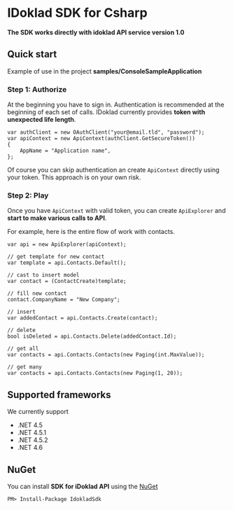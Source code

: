 # IDoklad SDK for Csharp

**The SDK works directly with idoklad API service version 1.0**

## Quick start

Example of use in the project **samples/ConsoleSampleApplication**

### Step 1: Authorize
At the beginning you have to sign in. Authentication is recommended at the beginning of each set of calls. IDoklad currently provides **token with unexpected life length**.

	var authClient = new OAuthClient("your@email.tld", "password");
	var apiContext = new ApiContext(authClient.GetSecureToken())
	{
	    AppName = "Application name",
	};

Of course you can skip authentication an create `ApiContext` directly using your token. This approach is on your own risk.

### Step 2: Play

Once you have `ApiContext` with valid token, you can create `ApiExplorer` and **start to make various calls to API**.


For example, here is the entire flow of work with contacts.

    var api = new ApiExplorer(apiContext);

    // get template for new contact
    var template = api.Contacts.Default();

    // cast to insert model
    var contact = (ContactCreate)template;

    // fill new contact
    contact.CompanyName = "New Company";

    // insert
    var addedContact = api.Contacts.Create(contact);

    // delete
    bool isDeleted = api.Contacts.Delete(addedContact.Id);

	// get all
	var contacts = api.Contacts.Contacts(new Paging(int.MaxValue));

	// get many
	var contacts = api.Contacts.Contacts(new Paging(1, 20));

## Supported frameworks

We currently support
- .NET 4.5
- .NET 4.5.1
- .NET 4.5.2
- .NET 4.6

## NuGet
You can install **SDK for iDoklad API** using the [NuGet](https://www.nuget.org)

	PM> Install-Package IdokladSdk
